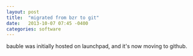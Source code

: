 ```yaml
---
layout: post
title:  "migrated from bzr to git"
date:   2013-10-07 07:45 -0400
categories: software
---
```


bauble was initially hosted on launchpad, and it's now moving to github.